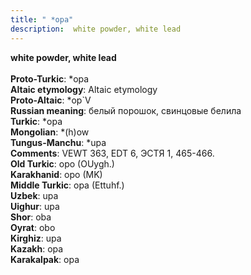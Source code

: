 ```yaml
---
title: " *opa"
description:  white powder, white lead
---
```

<strong> white powder, white lead</strong><br><br>
<strong>Proto-Turkic</strong>:  *opa<br>
<strong>Altaic etymology</strong>:  Altaic etymology<br>
<strong> Proto-Altaic</strong>:  *op`V<br>
<strong>Russian meaning</strong>:  белый порошок, свинцовые белила<br>
<strong>Turkic</strong>:  *opa<br>
<strong>Mongolian</strong>:  *(h)ow<br>
<strong>Tungus-Manchu</strong>:  *upa<br>
<strong>Comments</strong>:  VEWT 363, EDT 6, ЭСТЯ 1, 465-466.<br>
<strong>Old Turkic</strong>:  opo (OUygh.)<br>
<strong>Karakhanid</strong>:  opo (MK)<br>
<strong>Middle Turkic</strong>:  opa (Ettuhf.)<br>
<strong>Uzbek</strong>:  upa<br>
<strong>Uighur</strong>:  upa<br>
<strong>Shor</strong>:  oba<br>
<strong>Oyrat</strong>:  obo<br>
<strong>Kirghiz</strong>:  upa<br>
<strong>Kazakh</strong>:  opa<br>
<strong>Karakalpak</strong>:  opa<br>


